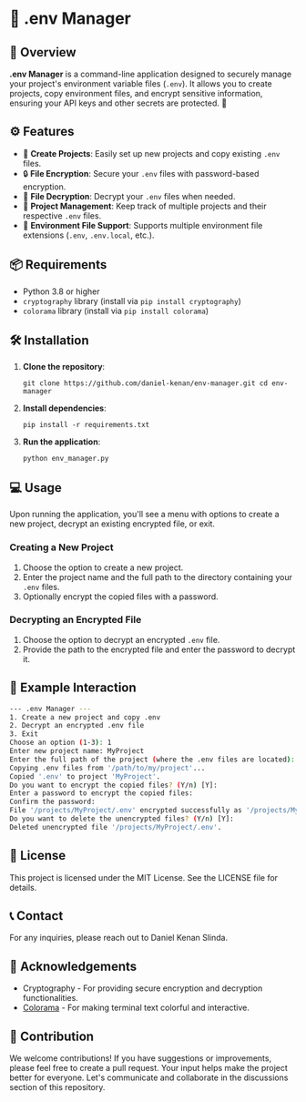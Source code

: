 🌟 .env Manager
===============

📜 Overview
-----------

**.env Manager** is a command-line application designed to securely manage your project's environment variable files (`.env`). It allows you to create projects, copy environment files, and encrypt sensitive information, ensuring your API keys and other secrets are protected. 🚀

⚙️ Features
-----------

-   📁 **Create Projects**: Easily set up new projects and copy existing `.env` files.
-   🔒 **File Encryption**: Secure your `.env` files with password-based encryption.
-   🔑 **File Decryption**: Decrypt your `.env` files when needed.
-   💾 **Project Management**: Keep track of multiple projects and their respective `.env` files.
-   📂 **Environment File Support**: Supports multiple environment file extensions (`.env`, `.env.local`, etc.).

📦 Requirements
---------------

-   Python 3.8 or higher
-   `cryptography` library (install via `pip install cryptography`)
-   `colorama` library (install via `pip install colorama`)

🛠️ Installation
----------------

1.  **Clone the repository**:

   

    `git clone https://github.com/daniel-kenan/env-manager.git
    cd env-manager`

2.  **Install dependencies**:

   

    

    `pip install -r requirements.txt`

3.  **Run the application**:

   

    

    `python env_manager.py`

💻 Usage
--------

Upon running the application, you'll see a menu with options to create a new project, decrypt an existing encrypted file, or exit.

### Creating a New Project

1.  Choose the option to create a new project.
2.  Enter the project name and the full path to the directory containing your `.env` files.
3.  Optionally encrypt the copied files with a password.

### Decrypting an Encrypted File

1.  Choose the option to decrypt an encrypted `.env` file.
2.  Provide the path to the encrypted file and enter the password to decrypt it.

🚀 Example Interaction
----------------------





```bash
--- .env Manager ---
1. Create a new project and copy .env
2. Decrypt an encrypted .env file
3. Exit
Choose an option (1-3): 1
Enter new project name: MyProject
Enter the full path of the project (where the .env files are located): /path/to/my/project
Copying .env files from '/path/to/my/project'...
Copied '.env' to project 'MyProject'.
Do you want to encrypt the copied files? (Y/n) [Y]:
Enter a password to encrypt the copied files:
Confirm the password:
File '/projects/MyProject/.env' encrypted successfully as '/projects/MyProject/.env.encrypted'.
Do you want to delete the unencrypted files? (Y/n) [Y]:
Deleted unencrypted file '/projects/MyProject/.env'.
```

📝 License
----------

This project is licensed under the MIT License. See the LICENSE file for details.

📞 Contact
----------

For any inquiries, please reach out to Daniel Kenan Slinda.

👏 Acknowledgements
-------------------

-   Cryptography - For providing secure encryption and decryption functionalities.
-   [Colorama](https://pypi.org/project/colorama/) - For making terminal text colorful and interactive.

🤝 Contribution
---------------

We welcome contributions! If you have suggestions or improvements, please feel free to create a pull request. Your input helps make the project better for everyone. Let's communicate and collaborate in the discussions section of this repository.